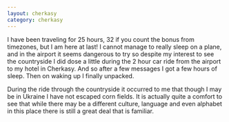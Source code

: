 ```yaml
---
layout: cherkasy
category: cherkasy
---
```


I have been traveling for 25 hours, 32 if you count the bonus from timezones, but I am here at last! I cannot manage to really sleep on a plane, and in the airport it seems dangerous to try so despite my interest to see the countryside I did dose a little during the 2 hour car ride from the airport to my hotel in Cherkasy. And so after a few messages I got a few hours of sleep. Then on waking up I finally unpacked.

During the ride through the countryside it occurred to me that though I may be in Ukraine I have not escaped corn fields. It is actually quite a comfort to see that while there may be a different culture, language and even alphabet in this place there is still a great deal that is familiar.